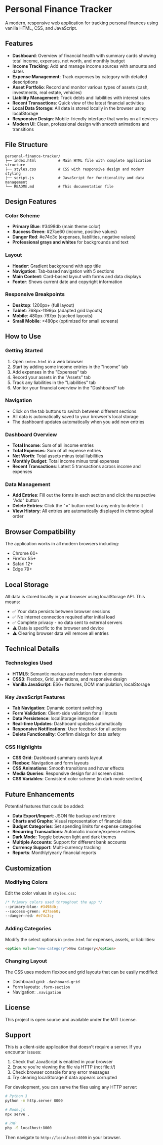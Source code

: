 # Personal Finance Tracker

A modern, responsive web application for tracking personal finances using vanilla HTML, CSS, and JavaScript.

## Features

- **Dashboard**: Overview of financial health with summary cards showing total income, expenses, net worth, and monthly budget
- **Income Tracking**: Add and manage income sources with amounts and dates
- **Expense Management**: Track expenses by category with detailed descriptions
- **Asset Portfolio**: Record and monitor various types of assets (cash, investments, real estate, vehicles)
- **Liability Management**: Track debts and liabilities with interest rates
- **Recent Transactions**: Quick view of the latest financial activities
- **Local Data Storage**: All data is stored locally in the browser using localStorage
- **Responsive Design**: Mobile-friendly interface that works on all devices
- **Modern UI**: Clean, professional design with smooth animations and transitions

## File Structure

```
personal-finance-tracker/
├── index.html          # Main HTML file with complete application structure
├── styles.css          # CSS with responsive design and modern styling
├── script.js           # JavaScript for functionality and data management
└── README.md           # This documentation file
```

## Design Features

### Color Scheme
- **Primary Blue**: #3498db (main theme color)
- **Success Green**: #27ae60 (income, positive values)
- **Danger Red**: #e74c3c (expenses, liabilities, negative values)
- **Professional grays and whites** for backgrounds and text

### Layout
- **Header**: Gradient background with app title
- **Navigation**: Tab-based navigation with 5 sections
- **Main Content**: Card-based layout with forms and data displays
- **Footer**: Shows current date and copyright information

### Responsive Breakpoints
- **Desktop**: 1200px+ (full layout)
- **Tablet**: 768px-1199px (adapted grid layouts)
- **Mobile**: 480px-767px (stacked layouts)
- **Small Mobile**: <480px (optimized for small screens)

## How to Use

### Getting Started
1. Open `index.html` in a web browser
2. Start by adding some income entries in the "Income" tab
3. Add expenses in the "Expenses" tab
4. Record your assets in the "Assets" tab
5. Track any liabilities in the "Liabilities" tab
6. Monitor your financial overview in the "Dashboard" tab

### Navigation
- Click on the tab buttons to switch between different sections
- All data is automatically saved to your browser's local storage
- The dashboard updates automatically when you add new entries

### Dashboard Overview
- **Total Income**: Sum of all income entries
- **Total Expenses**: Sum of all expense entries
- **Net Worth**: Total assets minus total liabilities
- **Monthly Budget**: Total income minus total expenses
- **Recent Transactions**: Latest 5 transactions across income and expenses

### Data Management
- **Add Entries**: Fill out the forms in each section and click the respective "Add" button
- **Delete Entries**: Click the "×" button next to any entry to delete it
- **View History**: All entries are automatically displayed in chronological order

## Browser Compatibility

The application works in all modern browsers including:
- Chrome 60+
- Firefox 55+
- Safari 12+
- Edge 79+

## Local Storage

All data is stored locally in your browser using localStorage API. This means:
- ✅ Your data persists between browser sessions
- ✅ No internet connection required after initial load
- ✅ Complete privacy - no data sent to external servers
- ⚠️ Data is specific to the browser and device
- ⚠️ Clearing browser data will remove all entries

## Technical Details

### Technologies Used
- **HTML5**: Semantic markup and modern form elements
- **CSS3**: Flexbox, Grid, animations, and responsive design
- **Vanilla JavaScript**: ES6+ features, DOM manipulation, localStorage

### Key JavaScript Features
- **Tab Navigation**: Dynamic content switching
- **Form Validation**: Client-side validation for all inputs
- **Data Persistence**: localStorage integration
- **Real-time Updates**: Dashboard updates automatically
- **Responsive Notifications**: User feedback for all actions
- **Delete Functionality**: Confirm dialogs for data safety

### CSS Highlights
- **CSS Grid**: Dashboard summary cards layout
- **Flexbox**: Navigation and form layouts
- **CSS Animations**: Smooth transitions and hover effects
- **Media Queries**: Responsive design for all screen sizes
- **CSS Variables**: Consistent color scheme (in dark mode section)

## Future Enhancements

Potential features that could be added:
- **Data Export/Import**: JSON file backup and restore
- **Charts and Graphs**: Visual representation of financial data
- **Budget Categories**: Set spending limits for expense categories
- **Recurring Transactions**: Automatic income/expense entries
- **Dark Mode**: Toggle between light and dark themes
- **Multiple Accounts**: Support for different bank accounts
- **Currency Support**: Multi-currency tracking
- **Reports**: Monthly/yearly financial reports

## Customization

### Modifying Colors
Edit the color values in `styles.css`:
```css
/* Primary colors used throughout the app */
--primary-blue: #3498db;
--success-green: #27ae60;
--danger-red: #e74c3c;
```

### Adding Categories
Modify the select options in `index.html` for expenses, assets, or liabilities:
```html
<option value="new-category">New Category</option>
```

### Changing Layout
The CSS uses modern flexbox and grid layouts that can be easily modified:
- Dashboard grid: `.dashboard-grid`
- Form layouts: `.form-section`
- Navigation: `.navigation`

## License

This project is open source and available under the MIT License.

## Support

This is a client-side application that doesn't require a server. If you encounter issues:
1. Check that JavaScript is enabled in your browser
2. Ensure you're viewing the file via HTTP (not file://)
3. Check browser console for any error messages
4. Try clearing localStorage if data appears corrupted

For development, you can serve the files using any HTTP server:
```bash
# Python 3
python -m http.server 8000

# Node.js
npx serve .

# PHP
php -S localhost:8000
```

Then navigate to `http://localhost:8000` in your browser.